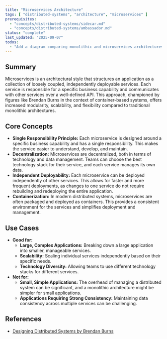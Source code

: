 ```yaml
---
title: "Microservices Architecture"
tags: [ "distributed-systems", "architecture", "microservices" ]
prerequisites:
  - "concepts/distributed-systems/sidecar.md"
  - "concepts/distributed-systems/ambassador.md"
status: "complete"
last_updated: "2025-09-07"
todos:
  - "Add a diagram comparing monolithic and microservices architectures."
---
```


## Summary

Microservices is an architectural style that structures an application as a collection of loosely coupled, independently deployable services. Each service is responsible for a specific business capability and communicates with other services over a well-defined API. This approach, championed by figures like Brendan Burns in the context of container-based systems, offers increased modularity, scalability, and flexibility compared to traditional monolithic architectures.

## Core Concepts

-   **Single Responsibility Principle:** Each microservice is designed around a specific business capability and has a single responsibility. This makes the service easier to understand, develop, and maintain.
-   **Decentralization:** Microservices are decentralized, both in terms of technology and data management. Teams can choose the best technology stack for their service, and each service manages its own data.
-   **Independent Deployability:** Each microservice can be deployed independently of other services. This allows for faster and more frequent deployments, as changes to one service do not require rebuilding and redeploying the entire application.
-   **Containerization:** In modern distributed systems, microservices are often packaged and deployed as containers. This provides a consistent environment for the services and simplifies deployment and management.

## Use Cases

-   **Good for:**
    -   **Large, Complex Applications:** Breaking down a large application into smaller, manageable services.
    -   **Scalability:** Scaling individual services independently based on their specific needs.
    -   **Technology Diversity:** Allowing teams to use different technology stacks for different services.
-   **Not for:**
    -   **Small, Simple Applications:** The overhead of managing a distributed system can be significant, and a monolithic architecture might be simpler for small applications.
    -   **Applications Requiring Strong Consistency:** Maintaining data consistency across multiple services can be challenging.

## References

-   [Designing Distributed Systems by Brendan Burns](https://www.oreilly.com/library/view/designing-distributed-systems/9781491983638/)
